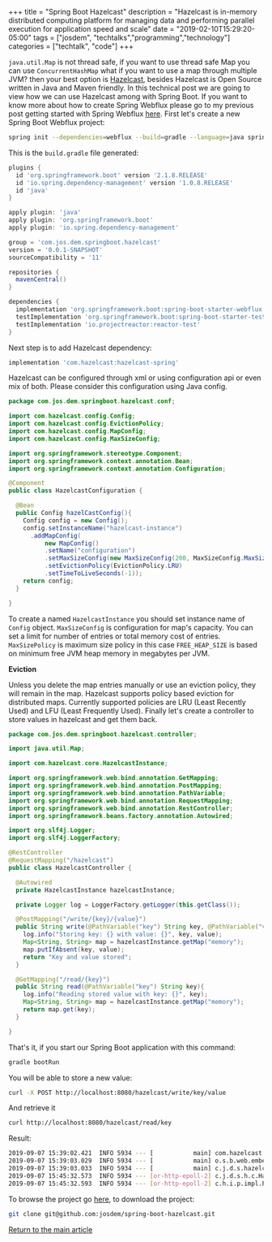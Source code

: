 +++
title =  "Spring Boot Hazelcast"
description = "Hazelcast is in-memory distributed computing platform for managing data and performing parallel execution for application speed and scale"
date = "2019-02-10T15:29:20-05:00"
tags = ["josdem", "techtalks","programming","technology"]
categories = ["techtalk", "code"]
+++

`java.util.Map` is not thread safe, if you want to use thread safe Map you can use `ConcurrentHashMap` what if you want to use a map through multiple JVM? then your best option is [Hazelcast](https://hazelcast.org/), besides Hazelcast is Open Source written in Java and Maven friendly. In this technical post we are going to view how we can use Hazelcast among with Spring Boot. If you want to know more about how to create Spring Webflux please go to my previous post getting started with Spring Webflux [here](/techtalk/spring/spring_webflux_basics). First let's create a new Spring Boot Webflux project:

```bash
spring init --dependencies=webflux --build=gradle --language=java spring-boot-hazelcast
```

This is the `build.gradle` file generated:

```groovy
plugins {
  id 'org.springframework.boot' version '2.1.8.RELEASE'
  id 'io.spring.dependency-management' version '1.0.8.RELEASE'
  id 'java'
}

apply plugin: 'java'
apply plugin: 'org.springframework.boot'
apply plugin: 'io.spring.dependency-management'

group = 'com.jos.dem.springboot.hazelcast'
version = '0.0.1-SNAPSHOT'
sourceCompatibility = '11'

repositories {
  mavenCentral()
}

dependencies {
  implementation 'org.springframework.boot:spring-boot-starter-webflux'
  testImplementation 'org.springframework.boot:spring-boot-starter-test'
  testImplementation 'io.projectreactor:reactor-test'
}
```

Next step is to add Hazelcast dependency:

```groovy
implementation 'com.hazelcast:hazelcast-spring'
```

Hazelcast can be configured through xml or using configuration api or even mix of both. Please consider this configuration using Java config.

```java
package com.jos.dem.springboot.hazelcast.conf;

import com.hazelcast.config.Config;
import com.hazelcast.config.EvictionPolicy;
import com.hazelcast.config.MapConfig;
import com.hazelcast.config.MaxSizeConfig;

import org.springframework.stereotype.Component;
import org.springframework.context.annotation.Bean;
import org.springframework.context.annotation.Configuration;

@Component
public class HazelcastConfiguration {

  @Bean
  public Config hazelCastConfig(){
    Config config = new Config();
    config.setInstanceName("hazelcast-instance")
      .addMapConfig(
          new MapConfig()
          .setName("configuration")
          .setMaxSizeConfig(new MaxSizeConfig(200, MaxSizeConfig.MaxSizePolicy.FREE_HEAP_SIZE))
          .setEvictionPolicy(EvictionPolicy.LRU)
          .setTimeToLiveSeconds(-1));
    return config;
  }

}
```

To create a named `HazelcastInstance` you should set instance name of `Config` object. `MaxSizeConfig` is configuration for map's capacity. You can set a limit for number of entries or total memory cost of entries. `MaxSizePolicy` is maximum size policy in this case `FREE_HEAP_SIZE` is based on minimum free JVM heap memory in megabytes per JVM.

**Eviction**

Unless you delete the map entries manually or use an eviction policy, they will remain in the map. Hazelcast supports policy based eviction for distributed maps. Currently supported policies are LRU (Least Recently Used) and LFU (Least Frequently Used). Finally let's create a controller to store values in hazelcast and get them back.

```java
package com.jos.dem.springboot.hazelcast.controller;

import java.util.Map;

import com.hazelcast.core.HazelcastInstance;

import org.springframework.web.bind.annotation.GetMapping;
import org.springframework.web.bind.annotation.PostMapping;
import org.springframework.web.bind.annotation.PathVariable;
import org.springframework.web.bind.annotation.RequestMapping;
import org.springframework.web.bind.annotation.RestController;
import org.springframework.beans.factory.annotation.Autowired;

import org.slf4j.Logger;
import org.slf4j.LoggerFactory;

@RestController
@RequestMapping("/hazelcast")
public class HazelcastController {

  @Autowired
  private HazelcastInstance hazelcastInstance;

  private Logger log = LoggerFactory.getLogger(this.getClass());

  @PostMapping("/write/{key}/{value}")
  public String write(@PathVariable("key") String key, @PathVariable("value") String value) {
    log.info("Storing key: {} with value: {}", key, value);
    Map<String, String> map = hazelcastInstance.getMap("memory");
    map.putIfAbsent(key, value);
    return "Key and value stored";
  }

  @GetMapping("/read/{key}")
  public String read(@PathVariable("key") String key){
    log.info("Reading stored value with key: {}", key);
    Map<String, String> map = hazelcastInstance.getMap("memory");
    return map.get(key);
  }

}
```

That's it, if you start our Spring Boot application with this command:

```bash
gradle bootRun
```

You will be able to store a new value:

```bash
curl -X POST http://localhost:8080/hazelcast/write/key/value
```

And retrieve it

```bash
curl http://localhost:8080/hazelcast/read/key
```

Result:

```bash
2019-09-07 15:39:02.421  INFO 5934 --- [           main] com.hazelcast.core.LifecycleService      : [100.72.126.55]:5701 [dev] [3.11.4] [100.72.126.55]:5701 is STARTED
2019-09-07 15:39:03.029  INFO 5934 --- [           main] o.s.b.web.embedded.netty.NettyWebServer  : Netty started on port(s): 8080
2019-09-07 15:39:03.033  INFO 5934 --- [           main] c.j.d.s.hazelcast.HazelcastApplication   : Started HazelcastApplication in 5.518 seconds (JVM running for 5.867)
2019-09-07 15:45:32.573  INFO 5934 --- [or-http-epoll-2] c.j.d.s.h.c.HazelcastController          : Storing key: key with value: value
2019-09-07 15:45:32.593  INFO 5934 --- [or-http-epoll-2] c.h.i.p.impl.PartitionStateManager       : [100.72.126.55]:5701 [dev] [3.11.4] Initializing cluster partition table arrangement...
```

To browse the project go [here](https://github.com/josdem/spring-boot-hazelcast), to download the project:

```bash
git clone git@github.com:josdem/spring-boot-hazelcast.git
```


[Return to the main article](/techtalk/spring#Spring_Boot_Reactive)
